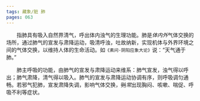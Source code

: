```yaml
---
tags: 藏象/脏 肺
pages: 063
---
```

&emsp;&emsp;指肺具有吸入自然界清气，呼出体内浊气的生理功能。肺是<dfn>体内外</dfn>气体交换的场所，通过肺气的宣发与肃降运动，吸清呼浊，吐故纳新，实现机体与外界环境之间的气体交换，以维持人体的生命活动。如`《素问·阴阳应象大论》`说：“天气通于肺。”

&emsp;&emsp;肺主呼吸的功能，由肺气的宣发与肃降运动来维系：肺气宣发，浊气得以呼出；肺气肃降，清气得以吸入。肺气的宣发与肃降运动协调有序，则呼吸调匀通畅。若邪气犯肺，宣发肃降失调，影响气体交换，~~则~~<dfn>常</dfn>出现胸闷、咳嗽、喘促、呼吸不利等症状。